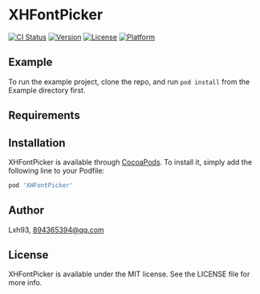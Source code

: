 # XHFontPicker

[![CI Status](https://img.shields.io/travis/Lxh93/XHFontPicker.svg?style=flat)](https://travis-ci.org/Lxh93/XHFontPicker)
[![Version](https://img.shields.io/cocoapods/v/XHFontPicker.svg?style=flat)](https://cocoapods.org/pods/XHFontPicker)
[![License](https://img.shields.io/cocoapods/l/XHFontPicker.svg?style=flat)](https://cocoapods.org/pods/XHFontPicker)
[![Platform](https://img.shields.io/cocoapods/p/XHFontPicker.svg?style=flat)](https://cocoapods.org/pods/XHFontPicker)

## Example

To run the example project, clone the repo, and run `pod install` from the Example directory first.

## Requirements

## Installation

XHFontPicker is available through [CocoaPods](https://cocoapods.org). To install
it, simply add the following line to your Podfile:

```ruby
pod 'XHFontPicker'
```

## Author

Lxh93, 894365394@qq.com

## License

XHFontPicker is available under the MIT license. See the LICENSE file for more info.
